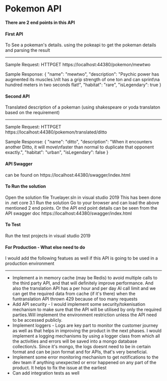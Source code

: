 
<h1> Pokemon API </h1>

<b>There are 2 end points in this API </b>

<h4>First API</h4>   To See a pokeman's details. using the pokeapi to get the pokeman details and parsing the result 
<hr>Sample Request: </hr>
HTTPGET  https://localhost:44380/pokemon/mewtwo   

Sample Response:
{
  "name": "mewtwo",
  "description": "Psychic power has augmented its muscles.\nIt has a grip strength of one ton and can sprint\na hundred meters in two seconds flat!",
  "habitat": "rare",
  "isLegendary": true
}

  <h4>Second API</h4>  Translated description of a pokeman (using shakespeare or yoda translaton based on the requirement)
 <hr> Sample Request:</hr>
  HTTPGET  https://localhost:44380/pokemon/translated/ditto
 
 Sample Response:
  {
  "name": "ditto",
  "description": "When it encounters another Ditto, it will move\nfaster than normal to duplicate that opponent exactly.",
  "habitat": "urban",
  "isLegendary": false
}

<h4>API Swagger </h4>can be found on https://localhost:44380/swagger/index.html  

<h4>To Run the solution </h4>
Open the solution file Truelayer.sln in visual studio 2019
This has been done in .net core 3.1
Run the solution
Go to your browser and can load the above mentioned 2 end points. Or the API end point details can be seen from the API swagger doc https://localhost:44380/swagger/index.html 

<h4>To Test </h4>
Run the test projects in visual studio 2019

<h4>For Production - What else need to do </h4>
I would add the following featues as well if this API is going to be used in a production environment <hr>
<ul>
 <li>Implement a in memory cache (may be Redis) to avoid multiple calls to the third party API, and that will definitely improve performance. And also the translation API has a per hour and per day AI call limit and we can get the required data from cache (if it's there) when the funtranslation API thrown 429 because of too many requests </li>
<li> Add API security - I would implement some security/tokenisation mechanism to make sure that the API will be utilised by only the required parties.Will implement the environment restriction unless the API need to be accessed publicly. </li>
<li> Implement loggers - Logs are key part to monitor the customer journey as well as that helps in improving the product in the next phases. I would implement a logging mechanisms by using a logger class from which all the activities and errors will be saved into a mongo database collection/s. Since it's mongo, the logs doesnt need to be in certain format and can be json format and for APIs, that's very beneficial.</li>
<li>Implement some error monitoring mechanism to get notifications to the dev team if anything unexpected or error happened on any part of the product. It helps to fix the issue at the earliest</li>
  <li>Can add integration tests as well </li>
</ul>

  
  








